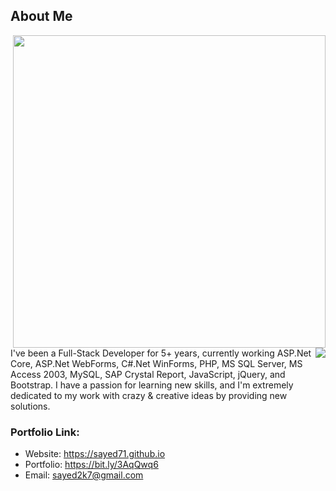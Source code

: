 ## About Me
<p>
  <img align="right" width="500" src="https://camo.githubusercontent.com/fa73289736064aba480d0708da37d7aa183a8c3e2bcc2f58c54285a3bbbeecc1/68747470733a2f2f7777772e61616c7068612e6e65742f77702d636f6e74656e742f75706c6f6164732f323032302f31322f66756c6c2d737461636b2d646576656c6f706d656e742e676966" />
<img align="right" src="https://readme-typing-svg.herokuapp.com/?lines=Sincere%20and%20%20Reliable%20Full-Stack%20Web%20Developer;5+%2B%20years%20of%20hands-on%20experience;Perfect%20Client-Oriented%20Guy&center=true&width=500&height=45"/>
</p>


I've been a Full-Stack Developer for 5+ years, currently working ASP.Net Core, ASP.Net WebForms, C#.Net WinForms, PHP, MS SQL Server, MS Access 2003, MySQL, SAP Crystal Report, JavaScript, jQuery, and Bootstrap. I have a passion for learning new skills, and I'm extremely dedicated to my work with crazy & creative ideas by providing new solutions.

### Portfolio Link:
- Website: https://sayed71.github.io <br>
- Portfolio: https://bit.ly/3AqQwq6 <br>
- Email: sayed2k7@gmail.com
